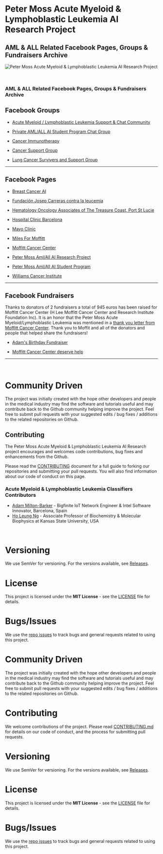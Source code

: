 # Peter Moss Acute Myeloid & Lymphoblastic Leukemia AI Research Project

## AML & ALL Related Facebook Pages, Groups & Fundraisers Archive

![Peter Moss Acute Myeloid & Lymphoblastic Leukemia AI Research Project](https://www.PeterMossAmlAllResearch.com/media/images/banner.png)

&nbsp;

### AML & ALL Related Facebook Pages, Groups & Fundraisers Archive

## Facebook Groups

- [Acute Myeloid / Lymphoblastic Leukemia Support & Chat Community](https://www.facebook.com/groups/AmlAllAiResearchProjectGroup "Acute Myeloid / Lymphoblastic Leukemia Support & Chat Community")

- [Private AML/ALL AI Student Program Chat Group](https://www.facebook.com/groups/AmlAllPrivateStudentAiProgram/ "Private AML/ALL AI Student Program Chat Group")

- [Cancer Immunotherapy](https://www.facebook.com/groups/252330808959384 "Cancer Immunotherapy")

- [Cancer Support Group](https://www.facebook.com/groups/1071896989551895 "Cancer Support Group")

- [Lung Cancer Survivers and Support Group](https://www.facebook.com/groups/LungcancerSurvivors "Lung Cancer Survivers and Support Group")

<hr />

## Facebook Pages

- [Breast Cancer AI](https://www.facebook.com/BreastCancerAI "Breast Cancer AI")

- [Fundación Josep Carreras contra la leucemia](https://www.facebook.com/BreastCancerAI "Fundación Josep Carreras contra la leucemia")

- [Hematology Oncology Associates of The Treasure Coast, Port St Lucie](https://www.facebook.com/pages/Hematology-Oncology-Associates-of-The-Treasure-Coast/161402963887385 "Hematology Oncology Associates of The Treasure Coast, Port St Lucie")

- [Hospital Clinic Barcelona](https://www.facebook.com/HospitalClinicDeBarcelona/ "Hospital Clinic Barcelona")

- [Mayo Clinic](https://www.facebook.com/MayoClinic/ "Mayo Clinic")

- [Miles For Moffitt](https://www.facebook.com/MilesforMoffitt/ "Miles For Moffitt")

- [Moffitt Cancer Center](https://www.facebook.com/MoffittCancerCenter "Moffitt Cancer Center")

- [Peter Moss Aml/All AI Research Project](https://www.facebook.com/AMLResearchProject "Peter Moss Aml/All AI Research Project")

- [Peter Moss Aml/All AI Student Program](https://www.facebook.com/PeterMossAmlAllAiStudentProject "Peter Moss Aml/All AI Student Program")

* [Williams Cancer Institute](https://www.facebook.com/cryoimmunotherapy/ "Williams Cancer Institute")

<hr />

## Facebook Fundraisers

Thanks to donators of 2 fundraisers a total of 945 euros has been raised for Moffitt Cancer Center (H Lee Moffitt Cancer Center and Research Institute Foundation Inc). It is an honor that the Peter Moss Acute Myeloid/Lymphoblastic Leukemia was mentioned in a [thank you letter from Moffitt Cancer Center](https://www.facebook.com/AMLResearchProject/photos/a.276343226562386/467333567463350 "thank you letter from Moffitt Cancer Center"). Thank you to Moffit and all of the donators and people that helped share the fundraisers!

- [Adam's Birthday Fundraiser](https://www.facebook.com/donate/773923409658674/ "Adam's Birthday Fundraiser")

- [Moffitt Cancer Center deserve help](https://www.facebook.com/donate/732669957170170/ "Moffitt Cancer Center deserve help")

<hr />

&nbsp;

# Community Driven

The project was initially created with the hope other developers and people in the medical industry may find the software and tutorials useful and may contribute back to the Github community helping improve the project. Feel free to submit pull requests with your suggested edits / bug fixes / additions to the related repositories on Github.

## Contributing

The Peter Moss Acute Myeloid & Lymphoblastic Leukemia AI Research project encourages and welcomes code contributions, bug fixes and enhancements from the Github.

Please read the [CONTRIBUTING](https://github.com/AMLResearchProject/AML-ALL-Research-Archive/blob/master/CONTRIBUTING.md "CONTRIBUTING") document for a full guide to forking our repositories and submitting your pull requests. You will also find information about our code of conduct on this page.

### Acute Myeloid & Lymphoblastic Leukemia Classifiers Contributors

- [Adam Milton-Barker](https://www.petermossamlallresearch.com/team/adam-milton-barker/profile "Adam Milton-Barker") - Bigfinite IoT Network Engineer & Intel Software Innovator, Barcelona, Spain
- [Ho Leung Ng](https://www.petermossamlallresearch.com/team/ho-leung-ng/profile "Ho Leung Ng") - Associate Professor of Biochemistry & Molecular Biophysics at Kansas State University, USA

&nbsp;

# Versioning

We use SemVer for versioning. For the versions available, see [Releases](https://github.com/AMLResearchProject/AML-ALL-Research-Archive/releases "Releases").

# License

This project is licensed under the **MIT License** - see the [LICENSE](https://github.com/AMLResearchProject/AML-ALL-Research-Archive/blob/master/LICENSE "LICENSE") file for details.

# Bugs/Issues

We use the [repo issues](https://github.com/AMLResearchProject/AML-ALL-Research-Archive/issues "repo issues") to track bugs and general requests related to using this project.

# Community Driven

The project was initially created with the hope other developers and people in the medical industry may find the software and tutorials useful and may contribute back to the Github community helping improve the project. Feel free to submit pull requests with your suggested edits / bug fixes / additions to the related repositories on Github.

# Contributing

We welcome contributions of the project. Please read [CONTRIBUTING.md](https://github.com/AMLResearchProject/AML-ALL-Research-Archive/blob/master/CONTRIBUTING.md "CONTRIBUTING.md") for details on our code of conduct, and the process for submitting pull requests.

# Versioning

We use SemVer for versioning. For the versions available, see [Releases](https://github.com/AMLResearchProject/AML-ALL-Research-Archive/releases "Releases").

# License

This project is licensed under the **MIT License** - see the [LICENSE](https://github.com/AMLResearchProject/AML-ALL-Research-Archive/blob/master/LICENSE "LICENSE") file for details.

# Bugs/Issues

We use the [repo issues](https://github.com/AMLResearchProject/AML-ALL-Research-Archive/issues "repo issues") to track bugs and general requests related to using this project.

